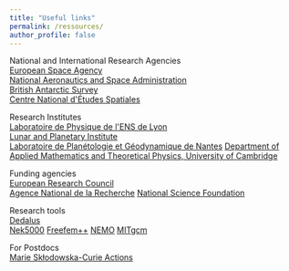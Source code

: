```yaml
---
title: "Useful links"
permalink: /ressources/
author_profile: false
---
```


National and International Research Agencies  
[European Space Agency](https://www.esa.int/)  
[National Aeronautics and Space Administration](https://www.nasa.gov/)  
[British Antarctic Survey](https://www.bas.ac.uk/)  
[Centre National d'Études Spatiales](https://cnes.fr/fr/)

Research Institutes  
[Laboratoire de Physique de l'ENS de Lyon](http://www.ens-lyon.fr/PHYSIQUE)  
[Lunar and Planetary Institute](https://www.lpi.usra.edu/)  
[Laboratoire de Planétologie et Géodynamique de Nantes](https://lpg-umr6112.fr/index.php?lang=en)
[Department of Applied Mathematics and Theoretical Physics, University of Cambridge](https://www.damtp.cam.ac.uk/)

Funding agencies  
[European Research Council](https://erc.europa.eu/)  
[Agence National de la Recherche](https://anr.fr/en/)
[National Science Foundation](https://www.nsf.gov/)  

Research tools  
[Dedalus](https://dedalus-project.org/)  
[Nek5000](https://nek5000.mcs.anl.gov/)
[Freefem++](https://doc.freefem.org/introduction/index.html)
[NEMO](https://www.nemo-ocean.eu/)
[MITgcm](http://mitgcm.org/)

For Postdocs  
[Marie Skłodowska-Curie Actions](https://ec.europa.eu/research/mariecurieactions/node_en)    
